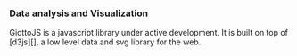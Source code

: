 <h3>Data analysis and Visualization</h3>
<div data-options='gexamples.barFeature' giotto-chart></div>

GiottoJS is a javascript library under active development. It is built on top
of [d3js][], a low level data and svg library for the web.